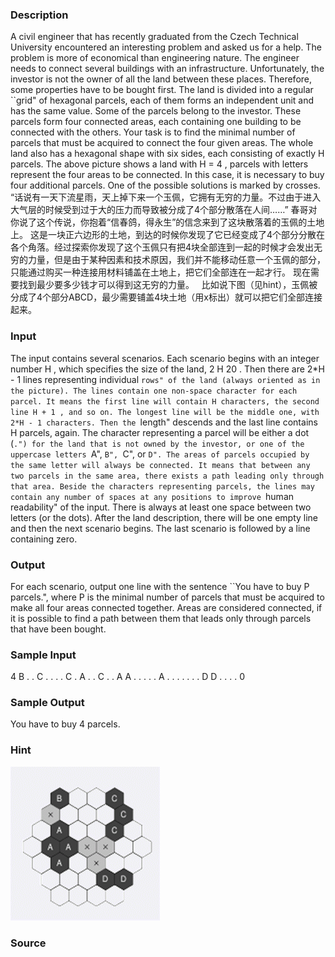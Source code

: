
### Description
A civil engineer that has recently graduated from the Czech Technical University encountered an interesting problem and asked us for a help. The problem is more of economical than engineering nature. The engineer needs to connect several buildings with an infrastructure. Unfortunately, the investor is not the owner of all the land between these places. Therefore, some properties have to be bought first. The land is divided into a regular ``grid" of hexagonal parcels, each of them forms an independent unit and has the same value. Some of the parcels belong to the investor. These parcels form four connected areas, each containing one building to be connected with the others. Your task is to find the minimal number of parcels that must be acquired to connect the four given areas. The whole land also has a hexagonal shape with six sides, each consisting of exactly H parcels. The above picture shows a land with H = 4 , parcels with letters represent the four areas to be connected. In this case, it is necessary to buy four additional parcels. One of the possible solutions is marked by crosses.
“话说有一天下流星雨，天上掉下来一个玉佩，它拥有无穷的力量。不过由于进入大气层的时候受到过于大的压力而导致被分成了4个部分散落在人间……”
春哥对你说了这个传说，你抱着“信春鸽，得永生”的信念来到了这块散落着的玉佩的土地上。
这是一块正六边形的土地，到达的时候你发现了它已经变成了4个部分分散在各个角落。经过探索你发现了这个玉佩只有把4块全部连到一起的时候才会发出无穷的力量，但是由于某种因素和技术原因，我们并不能移动任意一个玉佩的部分，只能通过购买一种连接用材料铺盖在土地上，把它们全部连在一起才行。
现在需要找到最少要多少钱才可以得到这无穷的力量。
 
比如说下图（见hint），玉佩被分成了4个部分ABCD，最少需要铺盖4块土地（用x标出）就可以把它们全部连接起来。
### Input
The input contains several scenarios. Each scenario begins with an integer number H , which specifies the size of the land, 2 H 20 . Then there are 2*H - 1 lines representing individual ``rows" of the land (always oriented as in the picture). The lines contain one non-space character for each parcel. It means the first line will contain H characters, the second line H + 1 , and so on. The longest line will be the middle one, with 2*H - 1 characters. Then the ``length" descends and the last line contains H parcels, again. The character representing a parcel will be either a dot (``.") for the land that is not owned by the investor, or one of the uppercase letters ``A", ``B", ``C", or ``D". The areas of parcels occupied by the same letter will always be connected. It means that between any two parcels in the same area, there exists a path leading only through that area. Beside the characters representing parcels, the lines may contain any number of spaces at any positions to improve ``human readability" of the input. There is always at least one space between two letters (or the dots). After the land description, there will be one empty line and then the next scenario begins. The last scenario is followed by a line containing zero. 
### Output
For each scenario, output one line with the sentence ``You have to buy P parcels.", where P is the minimal number of parcels that must be acquired to make all four areas connected together. Areas are considered connected, if it is possible to find a path between them that leads only through parcels that have been bought. 
### Sample Input
4 
    B . . C 
   . . . . C 
  . A . . C . 
 . A A . . . .
  . A . . . . 
   . . . D D 
    . . . . 
0

### Sample Output
You have to buy 4 parcels.

### Hint
![](/JudgeOnline/images/1401.jpg)
### Source
